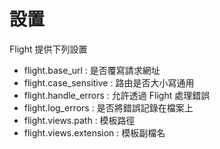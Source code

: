 # 設置

Flight 提供下列設置

- flight.base_url        : 是否覆寫請求網址
- flight.case_sensitive  : 路由是否大小寫通用
- flight.handle_errors   : 允許透過 Flight 處理錯誤
- flight.log_errors      : 是否將錯誤記錄在檔案上
- flight.views.path      : 模板路徑
- flight.views.extension : 模板副檔名